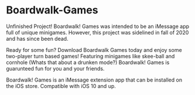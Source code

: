 # Boardwalk-Games

Unfinished Project! Boardwalk! Games was intended to be an iMessage app full of unique minigames. However, this project was sidelined in fall of 2020 and has since been dead.  


Ready for some fun? Download Boardwalk Games today and enjoy some two-player turn based games! 
Featuring minigames like skee-ball and cornhole (Whats that about a drunken mode?) Boardwalk! Games is guarunteed fun for you and your friends.

Boardwalk! Games is an iMessage extension app that can be installed on the iOS store. Compatible with iOS 10 and up.
